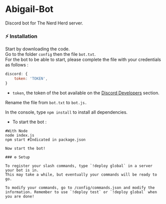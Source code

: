 # Abigail-Bot
Discord bot for The Nerd Herd server.

### ⚡ Installation

Start by downloading the code.<br>
Go to the folder `config` then the file `bot.txt`.<br>
For the bot to be able to start, please complete the file with your credentials as follows :

```js
discord: {
    token: 'TOKEN',
}
```

- `token`, the token of the bot available on the [Discord Developers](https://discordapp.com/developers/applications) section.

Rename the file from `bot.txt` to `bot.js.`

In the console, type `npm install` to install all dependencies.

- To start the bot :
```
#With Node
node index.js
npm start #Indicated in package.json

Now start the bot!

### ⚙️ Setup

To register your slash commands, type `!deploy global` in a server your bot is in.
This may take a while, but eventually your commands will be ready to go.

To modify your commands, go to /config/commands.json and modify the information. Remember to use `!deploy test` or `!deploy global` when you are done!